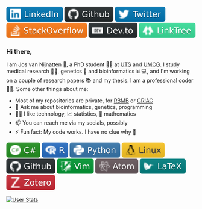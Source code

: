 [![Linkedin Badge][logo_linkedin]](https://www.linkedin.com/in/jos-van-nijnatten/)
[![Github Badge][logo_github]](https://github.com/vanNijnatten/)
[![Twitter Badge][logo_twitter]](https://twitter.com/J_vanNijnatten)
[![StackOverdlow][logo_stackoverflow]](https://stackoverflow.com/story/vannijnatten)
[![Dev.to][logo_devto]](https://dev.to/vannijnatten)
[![LinkTree][logo_linktree]](https://linktr.ee/vanNijnatten)


### Hi there,
I am Jos van Nijnatten 🧔, a PhD student 🧑‍🔬 at [UTS](http://www.uts.edu.au) and [UMCG](https://www.umcg.nl). I study medical research 🦠🔬, genetics 🧬 and bioinformatics 📊💻, and I'm working on a couple of research papers 📚 and my thesis. I am a professional coder 👨‍💻. Some other things about me:


- Most of my repositories are private, for [RBMB](https://github.com/UTS-Bioinformatics) or [GRIAC](https://github.com/GRIAC-Bioinformatics)<br />
- 💬 Ask me about bioinformatics, genetics, programming<br />
- 🧑‍💻 I like technology, 📈 statistics, 🧮 mathematics<br />
- 📫 You can reach me via my socials, possibly<br />
- ⚡ Fun fact: My code works. I have no clue why 🤨


[![C-Sharp][logo_csharp]](#)
[![R][logo_r]](#)
[![Python][logo_python]](#)
[![Linux][logo_linux]](#)
[![GitHub][logo_github]](#)
[![Vim][logo_vim]](#)
[![Atom][logo_atom]](#)
[![LaTeX][logo_latex]](#)
[![Zotero][logo_zotero]](#)

[![User Stats](user_stats)](#)
<!-- [![User Languages](user_languages)](#) -->


<!-- shields.io icons via https://simpleicons.org/ -->
<!-- https://img.shields.io/badge/-Atom-66585c?style=flat&logoColor=white&logo=atom -->
[logo_atom]: img/atom.svg "Atom.io"
<!-- https://img.shields.io/badge/-C%23-239120?style=flat&logoColor=white&logo=c-sharp -->
[logo_csharp]: img/csharp.svg "C#"
<!-- https://img.shields.io/badge/-Dev.to-242A2D?style=flat&logo=dev.to&logoColor=white -->
[logo_devto]: img/devto.svg "DEV.To"
<!-- https://img.shields.io/badge/-GitHub-181717?style=flat&logoColor=white&logo=github -->
[logo_github]: img/github.svg "GitHub"
<!-- https://img.shields.io/badge/-LaTeX-008080?style=flat&logoColor=white&logo=latex -->
[logo_latex]: img/latex.svg "LaTeX"
<!-- https://img.shields.io/badge/-LinkedIn-0077B5?style=flat&logo=Linkedin&logoColor=white -->
[logo_linkedin]: img/linkedin.svg "LinkedIn"
<!-- https://img.shields.io/badge/-LinkTree-39e09b?style=flat&logo=linktree&logoColor=white -->
[logo_linktree]: img/linktree.svg "LinkTree"
<!-- https://img.shields.io/badge/-Linux-fcc624?style=flat&logoColor=white&logo=linux -->
[logo_linux]: img/linux.svg "Linux"
<!-- https://img.shields.io/badge/-Mendeley-9d1620?style=flat&logoColor=white&logo=mendeley -->
[logo_mendeley]: img/mendeley.svg "Mendeley"
<!-- https://img.shields.io/badge/-Python-3776ab?style=flat&logoColor=white&logo=python -->
[logo_python]: img/python.svg "Python"
<!-- https://img.shields.io/badge/-R-276dc3?style=flat&logoColor=white&logo=r -->
[logo_r]: img/r.svg "R"
<!-- https://img.shields.io/badge/-StackOverflow-FE7A16?style=flat&logo=StackOverflow&logoColor=white -->
[logo_stackoverflow]: img/stackoverflow.svg "Stack Overflow"
<!-- https://img.shields.io/badge/-Twitter-0077B5?style=flat&logo=Twitter&logoColor=white -->
[logo_twitter]: img/twitter.svg "Twitter"
<!-- https://img.shields.io/badge/-Vim-019733?style=flat&logoColor=white&logo=vim -->
[logo_vim]: img/vim.svg "Vim"
<!-- https://img.shields.io/badge/-Zotero-CC2936?style=flat&logoColor=white&logo=zotero -->
[logo_zotero]: img/zotero.svg "Zotero"


[user_stats]: https://github-readme-stats.vercel.app/api?username=vanNijnatten&count_private=true&show_icons=true&hide_title=true&theme=chartreuse-dark&hide_border=true&bg_color=00000000 "User Stats"
[user_languages]: https://github-readme-stats.vercel.app/api/top-langs/?username=vanNijnatten&layout=compact&hide_title=true&theme=chartreuse-dark&hide_border=true&bg_color=00000000 "User Languages"

